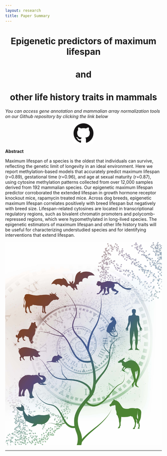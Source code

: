 ```yaml
---
layout: research
title: Paper Summary
---
```


<center> <h1>Epigenetic predictors of maximum lifespan</h1> </center>
<center> <h1>and</h1> </center>
<center> <h1>other life history traits in mammals</h1> </center>

_You can access gene annotation and mammalian array normalization tools on our Github repository by clicking the link below_

[<div style="text-align:center"><img src="./images/GitHub-Mark-64px.png"></div>](https://github.com/shorvath/MammalianMethylationConsortium)

**Abstract**

Maximum lifespan of a species is the oldest that individuals can survive, reflecting the genetic limit of longevity in an ideal environment. Here we report methylation-based models that accurately predict maximum lifespan (r=0.89), gestational time (r=0.96), and age at sexual maturity (r=0.87), using cytosine methylation patterns collected from over 12,000 samples derived from 192 mammalian species. Our epigenetic maximum lifespan predictor corroborated the extended lifespan in growth hormone receptor knockout mice, rapamycin treated mice. Across dog breeds, epigenetic maximum lifespan correlates positively with breed lifespan but negatively with breed size. Lifespan-related cytosines are located in transcriptional regulatory regions, such as bivalent chromatin promoters and polycomb-repressed regions, which were hypomethylated in long-lived species. The epigenetic estimators of maximum lifespan and other life history traits will be useful for characterizing understudied species and for identifying interventions that extend lifespan.

<img src="./cover.jpg?raw=true"/>

---

